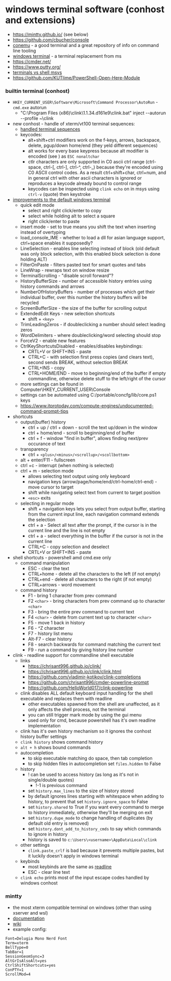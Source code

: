 # windows terminal software (conhost and extensions)

- <https://mintty.github.io/> (see below)
- <https://github.com/cbucher/console>
- [conemu](https://conemu.github.io/) - a good terminal and a great repository of info on command line tooling
- [windows terminal](./windows_terminal.md) - a terminal replacement from ms
- <https://cmder.net/>
- <https://www.putty.org/>
- [terminals vs shell msys](https://www.msys2.org/wiki/Terminals/)
- <https://github.com/KUTlime/PowerShell-Open-Here-Module>


### builtin terminal (conhost)

* `HKEY_CURRENT_USER\Software\Microsoft\Command Processor\AutoRun` - `cmd.exe` autorun
    * "C:\Program Files (x86)\clink\1.1.34.d161e9\clink.bat" inject --autorun --profile ~\clink
* new conhost - handle of xterm/vt100 terminal sequences:
    * [handled terminal sequences](https://docs.microsoft.com/en-us/windows/console/console-virtual-terminal-sequences#input-sequences)
    * keycodes:
        * alt+shift+ctrl modifiers work on the f-keys, arrows, backspace, delete, pgup/down home/end (they yeld different sequences)
        * alt works for every base keypress because alt modifier is encoded (see [](../unix/terminals.md)) as `ESC nonaltchar`
        * ctlr characters are only supported in C0 ascii ctrl range (ctrl-space, ctrl-[, ctrl-], ctrl-^, ctrl-_) because they're encoded using C0 ASCII control codes. As a result ctrl+shift+char, ctrl+num, and in general ctrl with other ascii characters is ignored or reproduces a keycode already bound to control range
        * keycodes can be inspected using `clink echo` on in msys using `ctrl-v` (quote) then keystroke
* [improvements to the default windows terminal](https://docs.microsoft.com/en-us/previous-versions/orphan-topics/ws.11/mt427362(v=ws.11)?redirectedfrom=MSDN)
    - quick edit mode 
        - select and right click/enter to copy
        - select while holding alt to select a square
        - right click/enter to paste
    - insert mode - set to true means you shift the text when inserting instead of overtyping
    - load_console_IME - whether to load a dll for asian language support, ctrl+space enables it supposedly?
    - LineSelection - enables line selecting instead of block (old default was only block selection, with this enabled block selection is done holding ALT)
    - FilterOnPaste - filters pasted text for smart quotes and tabs
    - LineWrap - rewraps text on window resize
    - TerminalScrolling - "disable scroll forward"?
    - HistoryBufferSize - number of accessible history entries using history commands and arrows
    - NumberOfHistoryBuffers - number of processes which get their individual buffer, over this number the history buffers will be recycled
    - ScreenBufferSize - the size of the buffer for scrolling output
    - ExtendedEdit Keys - new selection shortcuts
        - shift + `<key>`
    - TrimLeadingZeros - if doubleclicking a number should select leading zeros
    - WordDelimiters - where doubleclicking/word selecting should stop
    - ForceV2 - enable new features
    - CtrlKeyShortcutsDisabled - enables/disables keybindings:
        - CRTL+V or SHIFT+INS - paste
        - CTRL+C - with selection first press copies (and clears text), second sends BREAK, without selection BREAK
        - CTRL+INS - copy
        - CTRL+HOME/END - move to beginning/end of the buffer if empty commandline, otherwise delete stuff to the left/right of the cursor
    - more settings can be found in Computer\HKEY_CURRENT_USER\Console
    - settings can be automated using C:/portable/concfg/lib/core.ps1 keys
    - <https://www.itprotoday.com/compute-engines/undocumented-command-prompt-tips>
* shortcuts
    - output(buffer) history
        - ctrl + up / ctrl + down - scroll the text up/down in the window
        - ctrl + home/end - scroll to beginning/end of buffer
        - ctrl + f - window "find in buffer", allows finding next/prev occurance of text
    - transparency
        - ctrl + `<plus>/<minus>/<scrollup>/<scollbottom>`
    - alt + enter/F11 - fullscreen
    - ctrl +c - interrupt (when nothing is selected)
    - ctrl + m - selection mode
        - allows selecting text output using only keyboard
        - navigation keys (arrow/page/home/end/ctrl-home/ctrl-end) - move cursor to target
        - shift while navigating select text from current to target position
        - `<esc>` exits
    - selecting in regular mode
        - shift + navigation keys lets you select from output buffer, starting from the current input line, each navigation command extends the selection
        - ctrl + a - Select all text after the prompt, if the cursor is in the current line and the line is not empty
        - ctrl + a - select everything in the buffer if the cursor is not in the current line
        - CTRL+C - copy selection and deselect
        - CRTL+V or SHIFT+INS - paste
* shell shortcuts - powershell amd cmd.exe only
    - command manipulation
        - ESC - clear the text
        - CTRL+home - delete all the characters to the left (if not empty)
        - CTRL+end - delete all characters to the right (if not empty)
        - CTRL+arrows - word movement
    - command history
        - F1 - bring 1 character from prev command
        - F2 `<char>` - bring characters from prev command up to character `<char>`
        - F3 - bring the entire prev command to current text
        - F4 `<char>` - delete from current text up to character `<char>`
        - F5 - move 1 back in history
        - F6 - ^Z character
        - F7 - history list menu
        - Alt-F7 - clear history
        - F8 - search backwards for command matching the current text
        - F9 - run a command by giving history line number
* clink - readline support for commandline shell executable
    - links
        * <https://chrisant996.github.io/clink/>
        * <https://chrisant996.github.io/clink/clink.html> 
        * <https://github.com/vladimir-kotikov/clink-completions>
        * <https://github.com/chrisant996/cmder-powerline-prompt>
        * <https://github.com/HelloWorld017/clink-powerline>
    - clink disables ALL default keyboard input handling for the shell executable and replaces them with readline
        - other executables spawned from the shell are unaffected, as it only affects the shell process, not the terminal
        - you can still trigger mark mode by using the gui menu
        - used only for cmd, because powershell has it's own readline implementation
    - clink has it's own history mechanism so it ignores the conhost history buffer settings
    - `clink history` shows command history
    - `alt + h` shows bound commands
    - autocompletion
        - to skip executable matching do space, then tab completion
        - to skip hidden files in autocompletion set `files.hidden` to False
    - history
        - ! can be used to access history (as long as it's not in single/double quotes)
            - !-1 is previous command
        - set `history.max_lines` to the size of history stored
        - by default ignores lines starting with whitespace when adding to history, to prevent that set `history.ignore_space` to False
        - set `history.shared` to True if you want every command to merge to history immediately, otherwise they'll be merging on exit
        - set `history.dupe_mode` to change handling of duplicates (by default old entry is removed)
        - set `history.dont_add_to_history_cmds` to say which commands to ignore in history
        - history is saved to `c:\Users\<username>\AppData\Local\clink`
    - other settings
        - `clink.paste_crlf` is bad because it prevents multiple pastes, but it luckily doesn't apply in windows terminal
    - keybinds
        - most keybinds are the same as [readline](../tools/readline.md)
        - ESC - clear line text
    - `clink echo` prints most of the input escape codes handled by windows conhost

### mintty

- the most xterm compatible terminal on windows (other than using xserver and wsl)
- [documentation](https://mintty.github.io/mintty.1.html)
- [wiki](https://github.com/mintty/mintty)
- example config:
```
Font=Delugia Mono Nerd Font
Term=xterm
BellType=0
TabBar=1
SessionGeomSync=3
AltGrIsAlsoAlt=yes
CtrlShiftShortcuts=yes
ConPTY=1
ScrollMod=4
```